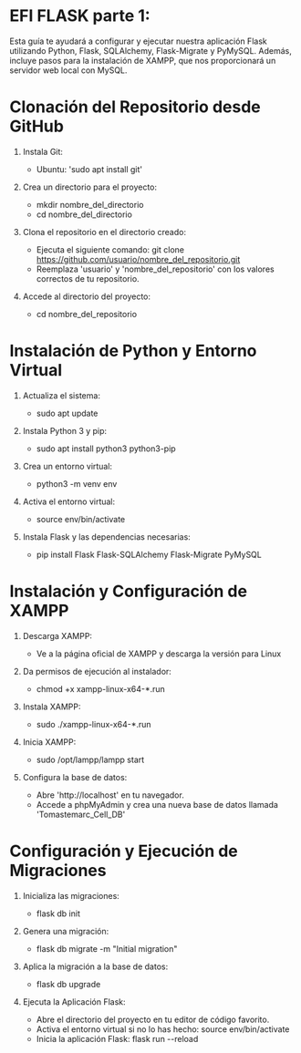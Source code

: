 # EFI FLASK parte 1:
Esta guía te ayudará a configurar y ejecutar nuestra aplicación Flask utilizando Python, Flask, SQLAlchemy, Flask-Migrate y PyMySQL. 
Además, incluye pasos para la instalación de XAMPP, que nos proporcionará un servidor web local con MySQL.

# Clonación del Repositorio desde GitHub
1. Instala Git:
   * Ubuntu: 'sudo apt install git'

2. Crea un directorio para el proyecto:
   * mkdir nombre_del_directorio
   * cd nombre_del_directorio

3. Clona el repositorio en el directorio creado:
   * Ejecuta el siguiente comando: git clone https://github.com/usuario/nombre_del_repositorio.git
   * Reemplaza 'usuario' y 'nombre_del_repositorio' con los valores correctos de tu repositorio.

4. Accede al directorio del proyecto:
   * cd nombre_del_repositorio

#  Instalación de Python y Entorno Virtual
1. Actualiza el sistema:
   * sudo apt update

2. Instala Python 3 y pip:
   * sudo apt install python3 python3-pip

3. Crea un entorno virtual:
   * python3 -m venv env

4. Activa el entorno virtual:
   * source env/bin/activate

5. Instala Flask y las dependencias necesarias:
   * pip install Flask Flask-SQLAlchemy Flask-Migrate PyMySQL

#  Instalación y Configuración de XAMPP
1. Descarga XAMPP:
   * Ve a la página oficial de XAMPP y descarga la versión para Linux

2. Da permisos de ejecución al instalador:
   * chmod +x xampp-linux-x64-*.run

3. Instala XAMPP:
   * sudo ./xampp-linux-x64-*.run

4. Inicia XAMPP:
   * sudo /opt/lampp/lampp start

5. Configura la base de datos:
   * Abre 'http://localhost' en tu navegador.
   * Accede a phpMyAdmin y crea una nueva base de datos llamada 'Tomastemarc_Cell_DB'

# Configuración y Ejecución de Migraciones
1. Inicializa las migraciones:
   * flask db init

2. Genera una migración:
   * flask db migrate -m "Initial migration"

3. Aplica la migración a la base de datos:
   * flask db upgrade

4. Ejecuta la Aplicación Flask:
   * Abre el directorio del proyecto en tu editor de código favorito.
   * Activa el entorno virtual si no lo has hecho: source env/bin/activate
   * Inicia la aplicación Flask: flask run --reload

